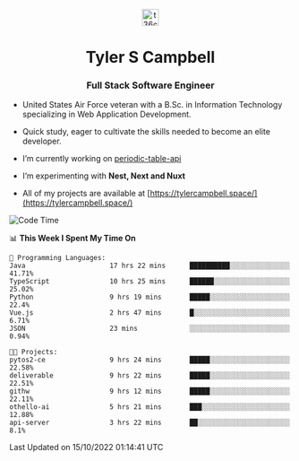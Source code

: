 <p align="center">
<a href="https://www.linkedin.com/in/t36campbell" target="blank"><img align="center" src="https://ik.imagekit.io/t36campbell/Portfolio/linkedin.png.original_m8bbGgPh6.png" alt="t36campbell" height="30" width="30" /></a>
</p>
<h1 align="center">Tyler S Campbell</h1>
<h3 align="center">Full Stack Software Engineer</h3>

* United States Air Force veteran with a B.Sc. in Information Technology specializing in Web Application Development. 

* Quick study, eager to cultivate the skills needed to become an elite developer.

* I’m currently working on [periodic-table-api](https://github.com/t36campbell/periodic-table-api)

* I’m experimenting with **Nest, Next and Nuxt**

* All of my projects are available at [https://tylercampbell.space/](https://tylercampbell.space/)

<!--START_SECTION:waka-->
![Code Time](http://img.shields.io/badge/Code%20Time-1%2C899%20hrs%207%20mins-blue)

📊 **This Week I Spent My Time On** 

```text
💬 Programming Languages: 
Java                     17 hrs 22 mins      ██████████░░░░░░░░░░░░░░░   41.71% 
TypeScript               10 hrs 25 mins      ██████░░░░░░░░░░░░░░░░░░░   25.02% 
Python                   9 hrs 19 mins       █████░░░░░░░░░░░░░░░░░░░░   22.4% 
Vue.js                   2 hrs 47 mins       █░░░░░░░░░░░░░░░░░░░░░░░░   6.71% 
JSON                     23 mins             ░░░░░░░░░░░░░░░░░░░░░░░░░   0.94%

🐱‍💻 Projects: 
pytos2-ce                9 hrs 24 mins       █████░░░░░░░░░░░░░░░░░░░░   22.58% 
deliverable              9 hrs 22 mins       █████░░░░░░░░░░░░░░░░░░░░   22.51% 
githw                    9 hrs 12 mins       █████░░░░░░░░░░░░░░░░░░░░   22.11% 
othello-ai               5 hrs 21 mins       ███░░░░░░░░░░░░░░░░░░░░░░   12.88% 
api-server               3 hrs 22 mins       ██░░░░░░░░░░░░░░░░░░░░░░░   8.1%

```


 Last Updated on 15/10/2022 01:14:41 UTC
<!--END_SECTION:waka-->
